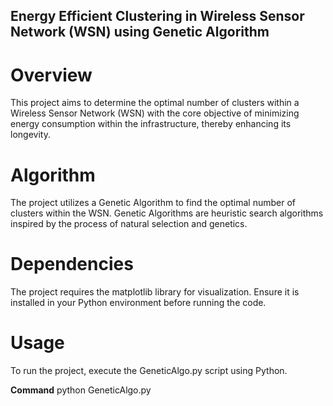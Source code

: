 ## Energy Efficient Clustering in Wireless Sensor Network (WSN) using Genetic Algorithm ##

# Overview #
This project aims to determine the optimal number of clusters within a Wireless Sensor Network (WSN) with the core objective of minimizing energy consumption within the infrastructure, thereby enhancing its longevity.

# Algorithm #
The project utilizes a Genetic Algorithm to find the optimal number of clusters within the WSN. Genetic Algorithms are heuristic search algorithms inspired by the process of natural selection and genetics.

# Dependencies #
The project requires the matplotlib library for visualization. Ensure it is installed in your Python environment before running the code.

# Usage #
To run the project, execute the GeneticAlgo.py script using Python.

**Command**
python GeneticAlgo.py
